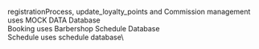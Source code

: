 registrationProcess, update_loyalty_points and Commission management uses MOCK DATA Database\
Booking uses Barbershop Schedule Database\
Schedule uses schedule database\
